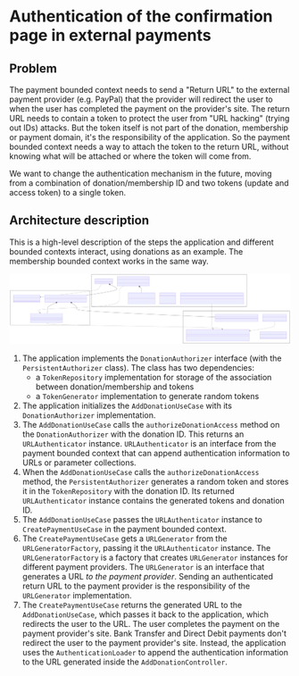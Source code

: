 # Authentication of the confirmation page in external payments

## Problem
The payment bounded context needs to send a "Return URL" to the external payment provider (e.g. PayPal) that the provider
will redirect the user to when the user has completed the payment on the provider's site. The return URL needs to contain
a token to protect the user from "URL hacking" (trying out IDs) attacks. But the token itself is not part of the
donation, membership or payment domain, it's the responsibility of the application. So the payment bounded context needs a way to
attach the token to the return URL, without knowing what will be attached or where the token will come from.

We want to change the authentication mechanism in the future, moving from a combination of donation/membership ID and 
two tokens (update and access token) to a single token.

## Architecture description

This is a high-level description of the steps the application and different bounded contexts interact, using donations 
as an example. The membership bounded context works in the same way.

![Class diagram of Authentication related classes and interfaces](images/Authentication_of_confirmation_page_in_external_payments.svg)


1. The application implements the `DonationAuthorizer` interface (with the `PersistentAuthorizer` class). 
   The class has two dependencies:
   - a `TokenRepository` implementation for storage of the association between donation/membership and tokens
   - a `TokenGenerator` implementation to generate random tokens
2. The application initializes the `AddDonationUseCase` with its `DonationAuthorizer` implementation.
3. The `AddDonationUseCase` calls the `authorizeDonationAccess` method on the `DonationAuthorizer` with the donation ID.
   This returns an `URLAuthenticator` instance. `URLAuthenticator` is an interface from the payment bounded context that
   can append authentication information to URLs or parameter collections.
4. When the `AddDonationUseCase` calls the `authorizeDonationAccess` method, the `PersistentAuthorizer` generates a
   random token and stores it in the `TokenRepository` with the donation ID. Its returned `URLAuthenticator` instance
   contains the generated tokens and donation ID. 
5. The `AddDonationUseCase` passes the `URLAuthenticator` instance to `CreatePaymentUseCase` in the payment bounded context.
6. The `CreatePaymentUseCase` gets a `URLGenerator` from the `URLGeneratorFactory`, passing it the `URLAuthenticator`
   instance. The `URLGeneratorFactory` is a factory that creates `URLGenerator` instances for different payment providers.
   The `URLGenerator` is an interface that generates a URL *to the payment provider*. Sending an authenticated return URL
   to the payment provider is the responsibility of the `URLGenerator` implementation.
7. The `CreatePaymentUseCase` returns the generated URL to the `AddDonationUseCase`, which passes it back to the application,
   which redirects the user to the URL. The user completes the payment on the payment provider's site. Bank Transfer and
   Direct Debit payments don't redirect the user to the payment provider's site. Instead, the application uses the 
   `AuthenticationLoader` to append the authentication information to the URL generated inside the `AddDonationController`.
